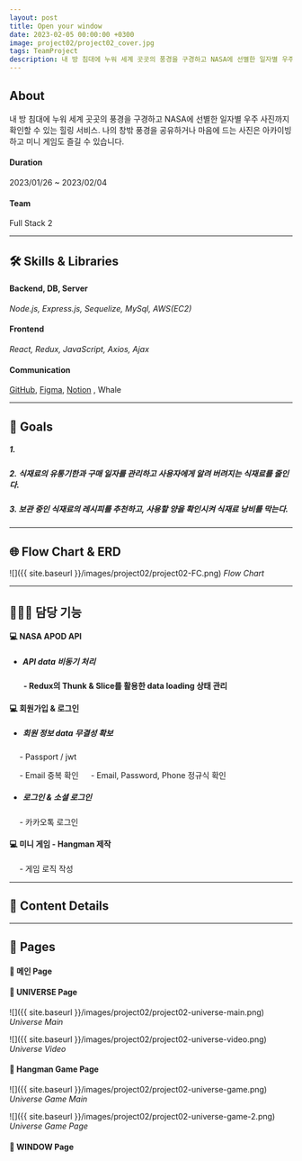 ```yaml
---
layout: post
title: Open your window
date: 2023-02-05 00:00:00 +0300
image: project02/project02_cover.jpg
tags: TeamProject
description: 내 방 침대에 누워 세계 곳곳의 풍경을 구경하고 NASA에 선별한 일자별 우주 사진까지 확인할 수 있습니다. 나의 창밖 풍경을 공유하거나 마음에 드는 사진은 아카이빙하고 미니 게임도 즐길 수 있는 종합 힐링 서비스입니다.
---
```


## About

내 방 침대에 누워 세계 곳곳의 풍경을 구경하고 NASA에 선별한 일자별 우주 사진까지 확인할 수 있는 힐링 서비스. 나의 창밖 풍경을 공유하거나 마음에 드는 사진은 아카이빙하고 미니 게임도 즐길 수 있습니다.

#### Duration

2023/01/26 ~ 2023/02/04

#### Team

Full Stack 2

---

## 🛠️ Skills & Libraries

#### Backend, DB, Server

_Node.js, Express.js, Sequelize, MySql, AWS(EC2)_

#### Frontend

_React, Redux, JavaScript, Axios, Ajax_

#### Communication

<a href="https://github.com/nietzche15/SeSAC_Fridge/tree/develop" target="_blank">GitHub</a>,
<a href="https://www.figma.com/file/XBcCD1jbtGqqt3vfmdogs5/SeSAC-Fridge?node-id=0-1&t=C85sLpErOtQ0FoOV-0" target="_blank">Figma</a>,
<a href="https://www.notion.so/38dd33a0a22d4e78a52f2f2fe8a0a79c" target="_blank">Notion</a>
, Whale

---

## 📌 Goals

##### 1.

##### 2. 식재료의 유통기한과 구매 일자를 관리하고 사용자에게 알려 버려지는 식재료를 줄인다.

##### 3. 보관 중인 식재료의 레시피를 추천하고, 사용할 양을 확인시켜 식재료 낭비를 막는다.

---

## 🌐 Flow Chart & ERD

![]({{ site.baseurl }}/images/project02/project02-FC.png)
_Flow Chart_

---

## 🙋🏻‍♀️ 담당 기능

#### 💻 NASA APOD API

- ##### API data 비동기 처리

&emsp;&ensp; **- Redux의 Thunk & Slice를 활용한 data loading 상태 관리**

#### 💻 회원가입 & 로그인

- ##### 회원 정보 data 무결성 확보

&emsp; - Passport / jwt

&emsp; - Email 중복 확인
&emsp; - Email, Password, Phone 정규식 확인

- ##### 로그인 & 소셜 로그인

&emsp; - 카카오톡 로그인

#### 💻 미니 게임 - Hangman 제작

&emsp; - 게임 로직 작성

---

## 📖 Content Details

---

## 📙 Pages

#### 🔎 메인 Page

#### 🔎 UNIVERSE Page

![]({{ site.baseurl }}/images/project02/project02-universe-main.png)
_Universe Main_

![]({{ site.baseurl }}/images/project02/project02-universe-video.png)
_Universe Video_

#### 🔎 Hangman Game Page

![]({{ site.baseurl }}/images/project02/project02-universe-game.png)
_Universe Game Main_

![]({{ site.baseurl }}/images/project02/project02-universe-game-2.png)
_Universe Game Page_

#### 🔎 WINDOW Page
